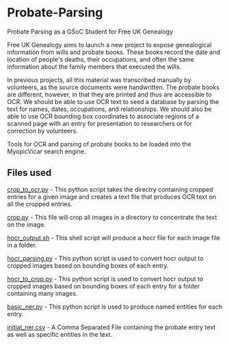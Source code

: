 # Probate-Parsing
Probate Parsing as a GSoC Student for Free UK Genealogy

Free UK Genealogy aims to launch a new project to expose genealogical information from wills and probate books. These books record the date and location of people's deaths, their occupations, and often the same information about the family members that executed the wills.

In previous projects, all this material was transcribed manually by volunteers, as the source documents were handwritten. The probate books are different, however, in that they are printed and thus are accessible to OCR. We should be able to use OCR text to seed a database by parsing the text for names, dates, occupations, and relationships. We should also be able to use OCR bounding box coordinates to associate regions of a scanned page with an entry for presentation to researchers or for correction by volunteers.

Tools for OCR and parsing of probate books to be loaded into the MyopicVicar search engine.

## Files used
[crop_to_ocr.py](../blob/master/crop_to_ocr.py) - This python script takes the directry containing cropped entries for a given image and creates a text file that produces OCR text on all the cropped entries.

[crop.py](../blob/master/crop.py) - This file will crop all images in a directory to concentrate the text on the image.

[hocr_output.sh](../blob/master/hocr_output.sh) - This shell script will produce a hocr file for each image file in a folder.

[hocr_parsing.py](../blob/master/hocr_parsing.py) - This python script is used to convert hocr output to cropped images based on bounding boxes of each entry.

[hocr_to_crop.py](../blob/master/hocr_to_crop.py) - This python script is used to convert hocr output to cropped images based on bounding boxes of each entry for a folder containing many images.

[basic_ner.py](../blob/master/basic_ner.py) - This python script is used to produce named entities for each entry.

[initial_ner.csv](../blob/master/initial_ner.csv) - A Comma Separated File containing the probate entry text as well as specific entities in the text.
